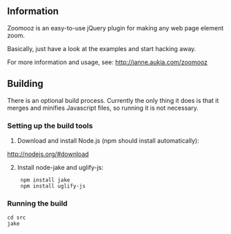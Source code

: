 ## Information

Zoomooz is an easy-to-use jQuery plugin for making any web page element zoom.

Basically, just have a look at the examples and start hacking away.

For more information and usage, see: http://janne.aukia.com/zoomooz

## Building

There is an optional build process. Currently the only thing it does is that it merges and minifies Javascript files, so running it is not necessary.

### Setting up the build tools

1. Download and install Node.js (npm should install automatically):

  http://nodejs.org/#download
    
2. Install node-jake and uglify-js:

        npm install jake
        npm install uglify-js

### Running the build

    cd src
    jake